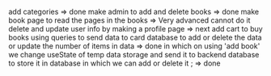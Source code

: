 add categories => done
make admin to add and delete books => done
make book page to read the pages in the books => Very advanced cannot do it
delete and update user info by making a profile page => next
add cart to buy books using queries to send data to card database to add or delete the data or update the number of items in data => done
in which on using 'add book'  we change useState of temp data storage and send it to backend database to store it in database in which we can add or delete it ; => done